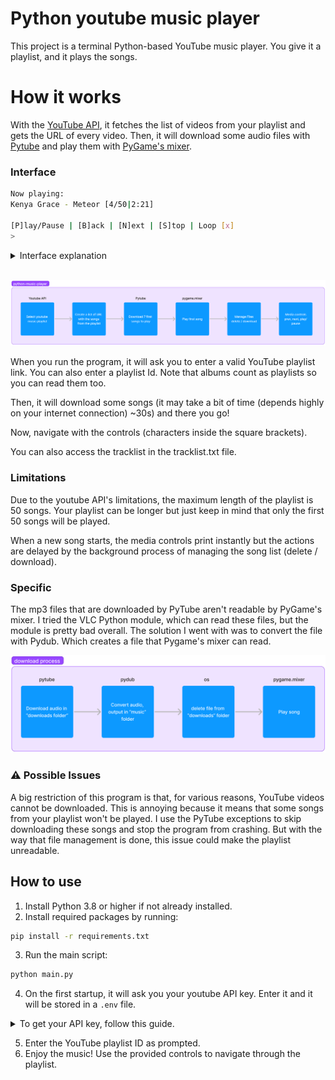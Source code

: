 # Python youtube music player
This project is a terminal Python-based YouTube music player. You give it a playlist, and it plays the songs.

# How it works
With the [YouTube API](https://developers.google.com/youtube/v3/), it fetches the list of videos from your playlist and gets the URL of every video. Then, it will download some audio files with [Pytube](https://pytube.io/en/latest/) and play them with [PyGame's mixer](https://www.pygame.org/docs/ref/mixer.html). 

### Interface
```bash
Now playing: 
Kenya Grace - Meteor [4/50|2:21]

[P]lay/Pause | [B]ack | [N]ext | [S]top | Loop [x]
> 
```
<details>
<summary>Interface explanation</summary>
    <ul>
    <li>If your playlist is an album it will display the album name, artist, date under the video title
    <li>There is also a "goto" command, which plays a song by giving its index in the playlist (tracklist with indexes can be found in "tracklist.txt"), just enter "goto x" with x being the index
    </ul>

    Now playing:
    YouTube video title [number in list/number of songs|song duration]

    enter "p" to play/pause | enter "b" to go to previous song | enter "n" to go to next song | enter "s" to stop program | enter the numer of loops you want to have
    >
</details>
<br>

![python-function-general](assets/python-youtube-player-general.png)

When you run the program, it will ask you to enter a valid YouTube playlist link. You can also enter a playlist Id. Note that albums count as playlists so you can read them too.

Then, it will download some songs (it may take a bit of time (depends highly on your internet connection) ~30s) and there you go!

Now, navigate with the controls (characters inside the square brackets).

You can also access the tracklist in the tracklist.txt file. 

### Limitations
Due to the youtube API's limitations, the maximum length of the playlist is 50 songs. Your playlist can be longer but just keep in mind that only the first 50 songs will be played. 

When a new song starts, the media controls print instantly but the actions are delayed by the background process of managing the song list (delete / download). 

### Specific
The mp3 files that are downloaded by PyTube aren't readable by PyGame's mixer. I tried the VLC Python module, which can read these files, but the module is pretty bad overall. The solution I went with was to convert the file with Pydub. Which creates a file that Pygame's mixer can read.
<!-- <p align="center"> -->
<img src="assets/python-youtube-player-download.png" alt="python-function-download" width="660" />
<!-- </p> -->

### :warning: Possible Issues
A big restriction of this program is that, for various reasons, YouTube videos cannot be downloaded. This is annoying because it means that some songs from your playlist won't be played. I use the PyTube exceptions to skip downloading these songs and stop the program from crashing. But with the way that file management is done, this issue could make the playlist unreadable.

## How to use
1. Install Python 3.8 or higher if not already installed.
2. Install required packages by running:
```bash
pip install -r requirements.txt
```
3. Run the main script:
```bash
python main.py
```
4. On the first startup, it will ask you your youtube API key. Enter it and it will be stored in a `.env` file. 
<details>
<summary>To get your API key, follow this guide. </summary>
<!-- <br> -->
<ul>
    <li>Log in to <a href="https://console.developers.google.com/" target="_blank">Google Developers Console</a>.</li>
    <li>Create a new project. </li>
    <li>On the new project dashboard, click Explore & Enable APIs. </li>
    <li>In the library, navigate to YouTube Data API v3 under YouTube APIs.</li>
    <li>Enable the API. </li>
    <li>Create a credential.</li>
    <li>A screen will appear with the API key. </li>
</ul>
Guide from: <a href="https://blog.hubspot.com/website/how-to-get-youtube-api-key" target="_blank">HubSpot</a>
</details>

5. Enter the YouTube playlist ID as prompted.
6. Enjoy the music! Use the provided controls to navigate through the playlist.